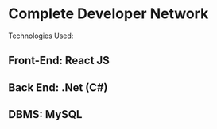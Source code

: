 # Complete Developer Network
Technologies Used: 
## Front-End: React JS
## Back End: .Net (C#)
## DBMS: MySQL
